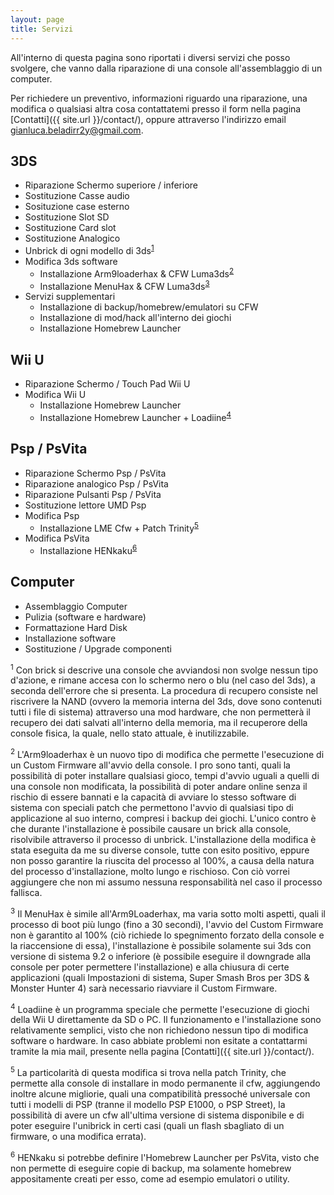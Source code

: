 ```yaml
---
layout: page
title: Servizi
---
```


All'interno di questa pagina sono riportati i diversi servizi che posso svolgere, che vanno dalla riparazione di una console all'assemblaggio di un computer. 

Per richiedere un preventivo, informazioni riguardo una riparazione, una modifica o qualsiasi altra cosa contattatemi presso il form nella pagina [Contatti]({{ site.url }}/contact/), oppure attraverso l'indirizzo email <gianluca.beladirr2y@gmail.com>.

## 3DS

* Riparazione Schermo superiore / inferiore
* Sostituzione Casse audio
* Sosituzione case esterno
* Sostituzione Slot SD
* Sostituzione Card slot
* Sostituzione Analogico
* Unbrick di ogni modello di 3ds<sup><a href="#warn1">1</a></sup>
* Modifica 3ds software
   * Installazione Arm9loaderhax & CFW Luma3ds<sup><a href="#warn2">2</a></sup>
   * Installazione MenuHax & CFW Luma3ds<sup><a href="#warn3">3</a></sup>
* Servizi supplementari
   * Installazione di backup/homebrew/emulatori su CFW
   * Installazione di mod/hack all'interno dei giochi
   * Installazione Homebrew Launcher
   
## Wii U

* Riparazione Schermo / Touch Pad Wii U
* Modifica Wii U
   * Installazione Homebrew Launcher
   * Installazione Homebrew Launcher + Loadiine<sup><a href="#warn4">4</a></sup>
   
## Psp / PsVita

* Riparazione Schermo Psp / PsVita
* Riparazione analogico Psp / PsVita
* Riparazione Pulsanti Psp / PsVita
* Sostituzione lettore UMD Psp 
* Modifica Psp
   * Installazione LME Cfw + Patch Trinity<sup><a href="#warn5">5</a></sup>
* Modifica PsVita
   * Installazione HENkaku<sup><a href="#warn6">6</a></sup>
   
## Computer

* Assemblaggio Computer
* Pulizia (software e hardware)
* Formattazione Hard Disk
* Installazione software
* Sostituzione / Upgrade componenti
 
<sup><a id="warn1">1</a></sup> Con brick si descrive una console che avviandosi non svolge nessun tipo d'azione, e rimane accesa con lo schermo nero o blu (nel caso del 3ds), a seconda dell'errore che si presenta. La procedura di recupero consiste nel riscrivere la NAND (ovvero la memoria interna del 3ds, dove sono contenuti tutti i file di sistema) attraverso una mod hardware, che non permetterà il recupero dei dati salvati all'interno della memoria, ma il recuperore della console fisica, la quale, nello stato attuale, è inutilizzabile.

<sup><a id="warn2">2</a></sup> L'Arm9loaderhax è un nuovo tipo di modifica che permette l'esecuzione di un Custom Firmware all'avvio della console. I pro sono tanti, quali la possibilità di poter installare qualsiasi gioco, tempi d'avvio uguali a quelli di una console non modificata, la possibilità di poter andare online senza il rischio di essere bannati e la capacità di avviare lo stesso software di sistema con speciali patch che permettono l'avvio di qualsiasi tipo di applicazione al suo interno, compresi i backup dei giochi. L'unico contro è che durante l'installazione è possibile causare un brick alla console, risolvibile attraverso il processo di unbrick.
L'installazione della modifica è stata eseguita da me su diverse console, tutte con esito positivo, eppure non posso garantire la riuscita del processo al 100%, a causa della natura del processo d'installazione, molto lungo e rischioso. Con ciò vorrei aggiungere che non mi assumo nessuna responsabilità nel caso il processo fallisca.

<sup><a id="warn3">3</a></sup> Il MenuHax è simile all'Arm9Loaderhax, ma varia sotto molti aspetti, quali il processo di boot più lungo (fino a 30 secondi), l'avvio del Custom Firmware non è garantito al 100% (ciò richiede lo spegnimento forzato della console e la riaccensione di essa), l'installazione è possibile solamente sui 3ds con versione di sistema 9.2 o inferiore (è possibile eseguire il downgrade alla console per poter permettere l'installazione) e alla chiusura di certe applicazioni (quali Impostazioni di sistema, Super Smash Bros per 3DS & Monster Hunter 4) sarà necessario riavviare il Custom Firmware.

<sup><a id="warn4">4</a></sup> Loadiine è un programma speciale che permette l'esecuzione di giochi della Wii U direttamente da SD o PC. Il funzionamento e l'installazione sono relativamente semplici, visto che non richiedono nessun tipo di modifica software o hardware. In caso abbiate problemi non esitate a contattarmi tramite la mia mail, presente nella pagina [Contatti]({{ site.url }}/contact/).

<sup><a id="warn5">5</a></sup> La particolarità di questa modifica si trova nella patch Trinity, che permette alla console di installare in modo permanente il cfw, aggiungendo inoltre alcune migliorie, quali una compatibilità pressoché universale con tutti i modelli di PSP (tranne il modello PSP E1000, o PSP Street), la possibilità di avere un cfw all'ultima versione di sistema disponibile e di poter eseguire l'unibrick in certi casi (quali un flash sbagliato di un firmware, o una modifica errata).

<sup><a id="warn5">6</a></sup> HENkaku si potrebbe definire l'Homebrew Launcher per PsVita, visto che non permette di eseguire copie di backup, ma solamente homebrew appositamente creati per esso, come ad esempio emulatori o utility.
